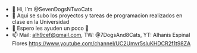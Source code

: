 - 👋 Hi, I’m @SevenDogsNTwoCats
- 👀 Aqui se subo los proyectos y tareas de programacion realizados en clase en la Universidad
- 🌱 Espero les ayuden un poco 💞️
- 📫 Mail: alh9cef@gmail.com, TW: @7DogsAnd8Cats, YT: Alhanis Espinal Flores https://www.youtube.com/channel/UC2Umvr5sluKHDCR2f1t98ZA

<!---
SevenDogsNTwoCats/SevenDogsNTwoCats is a ✨ special ✨ repository because its `README.md` (this file) appears on your GitHub profile.
You can click the Preview link to take a look at your changes.
--->
